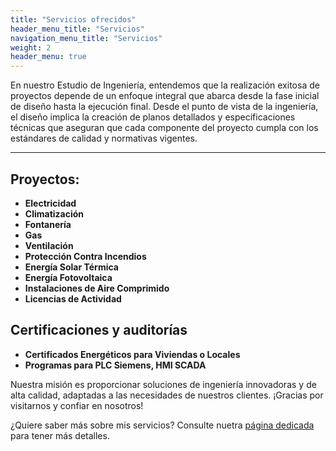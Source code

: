 ```yaml
---
title: "Servicios ofrecidos"
header_menu_title: "Servicios"
navigation_menu_title: "Servicios"
weight: 2
header_menu: true
---
```


En nuestro Estudio de Ingeniería, entendemos que la realización exitosa de proyectos depende de un enfoque integral que abarca desde la fase inicial de diseño hasta la ejecución final. Desde el punto de vista de la ingeniería, el diseño implica la creación de planos detallados y especificaciones técnicas que aseguran que cada componente del proyecto cumpla con los estándares de calidad y normativas vigentes. 

---


## Proyectos:
- **Electricidad**
- **Climatización**
- **Fontanería**
- **Gas**
- **Ventilación**
- **Protección Contra Incendios**
- **Energía Solar Térmica**
- **Energía Fotovoltaica**
- **Instalaciones de Aire Comprimido**
- **Licencias de Actividad**

## Certificaciones y auditorías
- **Certificados Energéticos para Viviendas o Locales**
- **Programas para PLC Siemens, HMI SCADA**

Nuestra misión es proporcionar soluciones de ingeniería innovadoras y de alta calidad, adaptadas a las necesidades de nuestros clientes. ¡Gracias por visitarnos y confiar en nosotros!

¿Quiere saber más sobre mis servicios? Consulte nuetra [página dedicada](services) para tener más detalles.